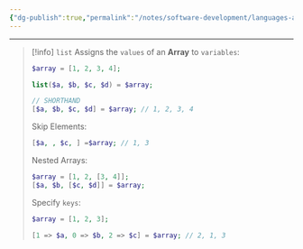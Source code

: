 ```yaml
---
{"dg-publish":true,"permalink":"/notes/software-development/languages-and-frameworks/web-development/backend/php/01-procedural/08-arrays/12-destructure-array/","tags":["programming","php","webdevelopment","backend"],"created":"2025-07-13T15:24:51.408+08:00"}
---
```



--- 
 >[!info] `list`
 >Assigns the `values` of an __Array__ to `variables`:
 >```php
 >$array = [1, 2, 3, 4];
 >
 >list($a, $b, $c, $d) = $array;
 >
 >// SHORTHAND
 >[$a, $b, $c, $d] = $array; // 1, 2, 3, 4
 >
 >```
 >
 >Skip Elements:
 >```php
 >[$a, , $c, ] =$array; // 1, 3
 >```
 >
 >Nested Arrays:
 >```php
 >$array = [1, 2, [3, 4]];
 >[$a, $b, [$c, $d]] = $array;
 >```
 >
 >Specify `keys`:
 >```php
 >$array = [1, 2, 3];
 >
 >[1 => $a, 0 => $b, 2 => $c] = $array; // 2, 1, 3
 >
 >```



